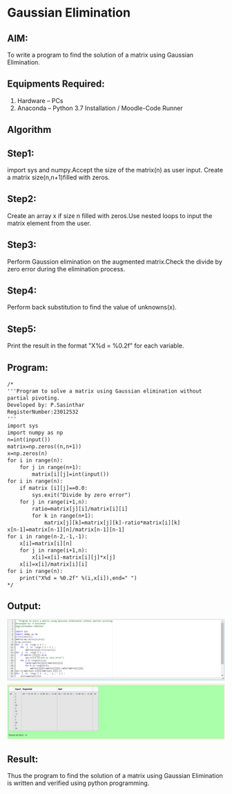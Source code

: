 # Gaussian Elimination

## AIM:
To write a program to find the solution of a matrix using Gaussian Elimination.

## Equipments Required:
1. Hardware – PCs
2. Anaconda – Python 3.7 Installation / Moodle-Code Runner

## Algorithm
## Step1:
import sys and numpy.Accept the size of the matrix(n) as user input. Create a matrix size(n,n+1)filled with zeros.

## Step2:
Create an array x if size n filled with zeros.Use nested loops to input the matrix element from the user.

## Step3:
Perform Gaussion elimination on the augmented matrix.Check the divide by zero error during the elimination process.

## Step4:
Perform back substitution to find the value of unknowns(x).

## Step5:
Print the result in the format "X%d = %0.2f" for each variable.

## Program:
```
/*
'''Program to solve a matrix using Gaussian elimination without partial pivoting.
Developed by: P.Sasinthar
RegisterNumber:23012532 
'''
import sys
import numpy as np
n=int(input())
matrix=np.zeros((n,n+1))
x=np.zeros(n)
for i in range(n):
    for j in range(n+1):
        matrix[i][j]=int(input())
for i in range(n):
    if matrix [i][j]==0.0:
        sys.exit("Divide by zero error")
    for j in range(i+1,n):
        ratio=matrix[j][i]/matrix[i][i]
        for k in range(n+1):
            matrix[j][k]=matrix[j][k]-ratio*matrix[i][k]
x[n-1]=matrix[n-1][n]/matrix[n-1][n-1]
for i in range(n-2,-1,-1):
    x[i]=matrix[i][n]
    for j in range(i+1,n):
        x[i]=x[i]-matrix[i][j]*x[j]
    x[i]=x[i]/matrix[i][i]
for i in range(n):
    print("X%d = %0.2f" %(i,x[i]),end=" ")
*/
```

## Output:

![Alt text](<Screenshot 2023-12-24 195347.png>)


## Result:
Thus the program to find the solution of a matrix using Gaussian Elimination is written and verified using python programming.

